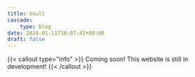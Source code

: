 ```yaml
---
title: Vault
cascade:
    type: blog
date: 2024-01-11T18:07:42+08:00
draft: false
---
```


{{< callout type="info" >}}
  Coming soon! This website is still in development!
{{< /callout >}}
